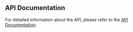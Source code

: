 ## API Documentation

For detailed information about the API, please refer to the [API Documentation](https://web.postman.co/workspace/291207d5-1073-4eda-b783-3fd9231b4116/documentation/36297486-81bcc62f-577e-4284-a8ef-95ad1ca1b885).
